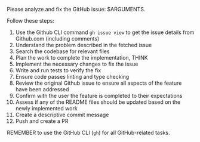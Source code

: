 Please analyze and fix the GitHub issue: $ARGUMENTS.

Follow these steps:

1. Use the Github CLI command `gh issue view` to get the issue details from Github.com (including comments)
2. Understand the problem described in the fetched issue
3. Search the codebase for relevant files
4. Plan the work to complete the implementation, THINK
5. Implement the necessary changes to fix the issue
6. Write and run tests to verify the fix
7. Ensure code passes linting and type checking
8. Review the original Github issue to ensure all aspects of the feature have been addressed
9. Confirm with the user the feature is completed to their expectations
10. Assess if any of the README files should be updated based on the newly implemented work
11. Create a descriptive commit message
12. Push and create a PR

REMEMBER to use the GitHub CLI (`gh`) for all GitHub-related tasks.